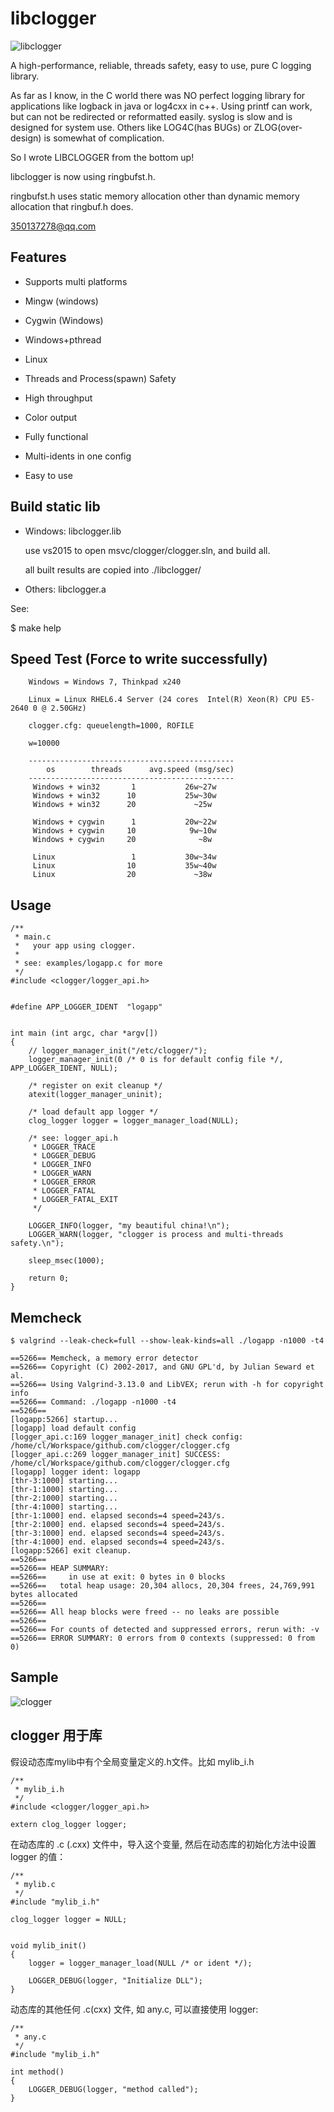# libclogger

![libclogger](https://github.com/pepstack/libclogger/blob/master/libclogger-logo.png)

A high-performance, reliable, threads safety, easy to use, pure C logging library.

As far as I know, in the C world there was NO perfect logging library for applications like logback in java or log4cxx in c++. Using printf can work, but can not be redirected or reformatted easily. syslog is slow and is designed for system use. Others like LOG4C(has BUGs) or ZLOG(over-design) is somewhat of complication.

So I wrote LIBCLOGGER from the bottom up!

libclogger is now using ringbufst.h.

ringbufst.h uses static memory allocation other than dynamic memory allocation that ringbuf.h does.

350137278@qq.com


## Features

- Supports multi platforms

 * Mingw (windows)

 * Cygwin (Windows)

 * Windows+pthread

 * Linux

- Threads and Process(spawn) Safety

- High throughput

- Color output

- Fully functional

- Multi-idents in one config

- Easy to use


## Build static lib

- Windows: libclogger.lib

    use vs2015 to open msvc/clogger/clogger.sln, and build all.
    
    all built results are copied into ./libclogger/

- Others: libclogger.a

See:

   $ make help

## Speed Test (Force to write successfully)

```
    Windows = Windows 7, Thinkpad x240

    Linux = Linux RHEL6.4 Server (24 cores  Intel(R) Xeon(R) CPU E5-2640 0 @ 2.50GHz)

    clogger.cfg: queuelength=1000, ROFILE

    w=10000

    ----------------------------------------------
        os        threads      avg.speed (msg/sec)
    ----------------------------------------------
     Windows + win32       1           26w~27w
     Windows + win32      10           25w~30w
     Windows + win32      20             ~25w

     Windows + cygwin      1           20w~22w
     Windows + cygwin     10            9w~10w
     Windows + cygwin     20              ~8w

     Linux                 1           30w~34w
     Linux                10           35w~40w
     Linux                20             ~38w

```


## Usage


```
/**
 * main.c
 *   your app using clogger.
 *
 * see: examples/logapp.c for more
 */
#include <clogger/logger_api.h>


#define APP_LOGGER_IDENT  "logapp"


int main (int argc, char *argv[])
{
    // logger_manager_init("/etc/clogger/");
    logger_manager_init(0 /* 0 is for default config file */, APP_LOGGER_IDENT, NULL);

    /* register on exit cleanup */
    atexit(logger_manager_uninit);

    /* load default app logger */
    clog_logger logger = logger_manager_load(NULL);

    /* see: logger_api.h
     * LOGGER_TRACE
     * LOGGER_DEBUG
     * LOGGER_INFO
     * LOGGER_WARN
     * LOGGER_ERROR
     * LOGGER_FATAL
     * LOGGER_FATAL_EXIT
     */

    LOGGER_INFO(logger, "my beautiful china!\n");
    LOGGER_WARN(logger, "clogger is process and multi-threads safety.\n");

    sleep_msec(1000);

    return 0;
}
```


## Memcheck


```
$ valgrind --leak-check=full --show-leak-kinds=all ./logapp -n1000 -t4

==5266== Memcheck, a memory error detector
==5266== Copyright (C) 2002-2017, and GNU GPL'd, by Julian Seward et al.
==5266== Using Valgrind-3.13.0 and LibVEX; rerun with -h for copyright info
==5266== Command: ./logapp -n1000 -t4
==5266== 
[logapp:5266] startup...
[logapp] load default config
[logger_api.c:169 logger_manager_init] check config: /home/cl/Workspace/github.com/clogger/clogger.cfg
[logger_api.c:269 logger_manager_init] SUCCESS: /home/cl/Workspace/github.com/clogger/clogger.cfg
[logapp] logger ident: logapp
[thr-3:1000] starting...
[thr-1:1000] starting...
[thr-2:1000] starting...
[thr-4:1000] starting...
[thr-1:1000] end. elapsed seconds=4 speed=243/s.
[thr-2:1000] end. elapsed seconds=4 speed=243/s.
[thr-3:1000] end. elapsed seconds=4 speed=243/s.
[thr-4:1000] end. elapsed seconds=4 speed=243/s.
[logapp:5266] exit cleanup.
==5266== 
==5266== HEAP SUMMARY:
==5266==     in use at exit: 0 bytes in 0 blocks
==5266==   total heap usage: 20,304 allocs, 20,304 frees, 24,769,991 bytes allocated
==5266== 
==5266== All heap blocks were freed -- no leaks are possible
==5266== 
==5266== For counts of detected and suppressed errors, rerun with: -v
==5266== ERROR SUMMARY: 0 errors from 0 contexts (suppressed: 0 from 0)
```


## Sample

![clogger](https://github.com/pepstack/clogger/blob/master/sample.png)


## clogger 用于库

假设动态库mylib中有个全局变量定义的.h文件。比如 mylib_i.h

```
/**
 * mylib_i.h
 */
#include <clogger/logger_api.h>

extern clog_logger logger;
```

在动态库的 .c (.cxx) 文件中，导入这个变量, 然后在动态库的初始化方法中设置 logger 的值：

```
/**
 * mylib.c
 */
#include "mylib_i.h"

clog_logger logger = NULL;


void mylib_init()
{
    logger = logger_manager_load(NULL /* or ident */);

    LOGGER_DEBUG(logger, "Initialize DLL");
}
```

动态库的其他任何 .c(cxx) 文件, 如 any.c, 可以直接使用 logger:

```
/**
 * any.c
 */
#include "mylib_i.h"

int method()
{
    LOGGER_DEBUG(logger, "method called");
}
```
